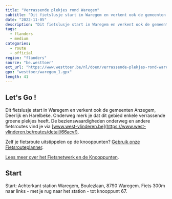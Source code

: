 ```yaml
---
title: "Verrassende plekjes rond Waregem"
subtitle: "Dit fietslusje start in Waregem en verkent ook de gemeenten Anzegem, Deerlijk en Harelbeke"
date: "2022-11-05"
description: "Dit fietslusje start in Waregem en verkent ook de gemeenten Anzegem, Deerlijk en Harelbeke" 
tags:
  - flanders
  - medium
categories: 
  - route
  - official
region: "flanders"
source: "be.westtoer"
ext_url: "https://www.westtoer.be/nl/doen/verrassende-plekjes-rond-waregem"
gpx: "westtoer/waregem_1.gpx"
length: 41
---
```


## Let's Go !

Dit fietslusje start in Waregem en verkent ook de gemeenten Anzegem, Deerlijk en Harelbeke. Onderweg merk je dat dit gebied enkele verrassende groene plekjes heeft. De bezienswaardigheden onderweg en andere fietsroutes vind je via [www.west-vlinderen.be](https://www.west-vlinderen.be/routes/detail/66acvf).

Zelf je fietsroute uitstippelen op de knooppunten? [Gebruik onze Fietsrouteplanner](http://www.westtoer.be/nl/fietsrouteplanner).

[Lees meer over het Fietsnetwerk en de Knooppunten](http://www.westtoer.be/nl/inspiratie/fietsnetwerk).

## Start 

Start: Achterkant station Waregem, Boulezlaan, 8790 Waregem. Fiets 300m naar links - met je rug naar het station - tot knooppunt 67. 


